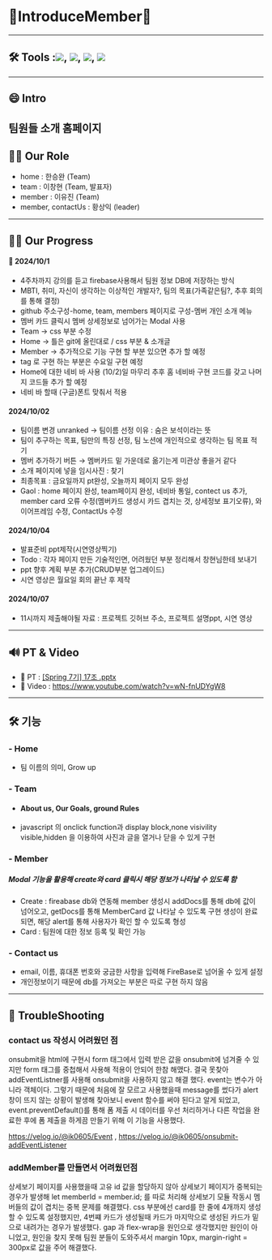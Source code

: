 # 🎉IntroduceMember🎉
---
## 🛠️  Tools :<img src="https://img.shields.io/badge/HTML5-E34F26?style=flat-square&logo=html5&logoColor=white"/>, <img src="https://img.shields.io/badge/Visual Studio-5C2D91?style=flat-square&logo=Visual Studio&logoColor=white"/>, <img src="https://img.shields.io/badge/Firebase-DD2C00?style=flat-square&logo=Firebase&logoColor=black"/>, <img src="https://img.shields.io/badge/jQuery-0769AD?style=flat-square&logo=jQuery&logoColor=black"/> 
---
## 😄 Intro
팀원들 소개 홈페이지 
---
## 👨‍💻 Our Role 
- home : 한승완 (Team)
- team : 이창현 (Team, 발표자)
- member : 이유진 (Team)
- member, contactUs : 황상익 (leader)
---
## 👨‍💻 Our Progress

#### 🥅 2024/10/1 
- 4주차까지 강의를 듣고 firebase사용해서 팀원 정보 DB에 저장하는 방식
- MBTI, 취미, 자신이 생각하는 이상적인 개발자?, 팀의 목표(가족같은팀?, 추후 회의를 통해 결정)
- github 주소구성-home, team, members 페이지로 구성-멤버 개인 소개 메뉴
- 멤버 카드 클릭시 멤버 상세정보로 넘어가는 Modal 사용
- Team → css 부분 수정 
- Home → 틀은 git에 올린대로 / css 부분 & 소개글 
- Member → 추가적으로 기능 구현 할 부분 있으면 추가 할 예정
- <a>tag 로 구현 하는 부분은 수요일 구현 예정 
- Home에 대한 네비 바 사용 (10/2)일 마무리 추후 홈 네비바 구현 코드를 갖고 나머지 코드들 추가 할 예정 
- 네비 바 할때 (구글)폰트 맞춰서 적용

#### 2024/10/02
- 팀이름 변경 unranked → 팀이름 선정 이유 : 숨은 보석이라는 뜻
- 팀이 추구하는 목표, 팀만의 특징 선정, 팀 노션에 개인적으로 생각하는 팀 목표 적기
- 멤버 추가하기 버튼 → 멤버카드 밑 가운데로 옮기는게 미관상 좋을거 같다
- 소개 페이지에 넣을 임시사진 : 찾기
- 최종목표 : 금요일까지 pt완성, 오늘까지 페이지 모두 완성
- Gaol : home 페이지 완성, team페이지 완성, 네비바 통일, contect us 추가, member card 오류 수정(멤버카드 생성시 카드 겹치는 것, 상세정보 표기오류), 와이어프레임 수정, ContactUs 수정

#### 2024/10/04
- 발표준비 ppt제작(시연영상찍기)
- Todo : 각자 페이지 만든 기술적인면, 어려웠던 부분 정리해서 창현님한테 보내기
- ppt 향후 계획 부분 추가(CRUD부분 업그레이드)
- 시연 영상은 월요일 회의 끝난 후 제작

#### 2024/10/07
- 11시까지 제출해야될 자료 : 프로젝트 깃허브 주소, 프로젝트 설명ppt, 시연 영상
---
## 🔊 PT & Video 
- 📢 PT : [[Spring 7기] 17조  .pptx](https://github.com/user-attachments/files/17271519/Spring.7.17.pptx)
- 🎥 Video : https://www.youtube.com/watch?v=wN-fnUDYgW8
---
## 🛠️ 기능 
### - Home 
  - 팀 이름의 의미, Grow up 
### - Team 
  - #### About us, Our Goals, ground Rules
  - javascript 의 onclick function과 display block,none visivility visible,hidden 을 이용하여 사진과 글을 열거나 닫을 수 있게 구현
### - Member 
  ##### Modal 기능을 활용해 create와 card 클릭시 해당 정보가 나타날 수 있도록 함
  - Create : fireabase db와 연동해 member 생성시 addDocs를 통해 db에 값이 넘어오고, getDocs를 통해 MemberCard 값 나타날 수 있도록 구현
             생성이 완료 되면, 해당 alert를 통해 사용자가 확인 할 수 있도록 형성 
  - Card : 팀원에 대한 정보 등록 및 확인 가능
### - Contact us 
  - email, 이름, 휴대폰 번호와 궁금한 사항을 입력해 FireBase로 넘어올 수 있게 설정 
  - 개인정보이기 때문에 db를 가져오는 부분은 따로 구현 하지 않음 
--- 
## 🥵 TroubleShooting 
### contact us 작성시 어려웠던 점

onsubmit을 html에 구현시 form 태그에서 입력 받은 값을 onsubmit에 넘겨줄 수 있지만 form 태그를 중첩해서 사용해 적용이 안되어 한참 해맸다.
결국 못찾아 addEventListner를 사용해 onsubmit을 사용하지 않고 해결 했다.
event는 변수가 아니라 객체이다. 그렇기 때문에 처음에 잘 모르고 사용했을때 message를 썼다가 alert창이 뜨지 않는 상황이 발생해 찾아보니 event 함수를 써야 된다고 알게 되었고, event.preventDefault()를 통해 폼 제출 시 데이터를 우선 처리하거나 다른 작업을 완료한 후에 폼 제출을 하게끔 만들기 위해 이 기능을 사용했다.
 
<a href>https://velog.io/@ik0605/Event</a> , <a href>https://velog.io/@ik0605/onsubmit-addEventListener</a> 

### addMember를 만들면서 어려웠던점

상세보기 페이지를 사용했을때 고유 id 값을 할당하지 않아 상세보기 페이지가 중복되는 경우가 발생해  let memberId = member.id; 를 따로 처리해 상세보기 모듈 작동시 멤버들의 값이 겹치는 중복 문제를 해결했다.
css 부분에선 card를 한 줄에 4개까지 생성할 수 있도록 설정했지만, 4번쨰 카드가 생성될때 카드가 마지막으로 생성된 카드가 밑으로 내려가는 경우가 발생했다. gap 과 flex-wrap을 원인으로 생각했지만 원인이 아니었고, 원인을 찾지 못해 팀원 분들이 도와주셔서 margin 10px, margin-right = 300px로  값을 주어 해결했다.


  
